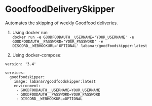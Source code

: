# GoodfoodDeliverySkipper
Automates the skipping of weekly Goodfood deliveries.



1) Using docker run<br/>
`docker run -e GOODFOODAUTH__USERNAME='YOUR_USERNAME' -e GOODFOODAUTH__PASSWORD='YOUR_PASSWORD' -e DISCORD__WEBHOOKURL='OPTIONAL' labanar/goodfoodskipper:latest`

2) Using docker-compose:
```
version: '3.4'

services:
  goodfoodskipper:
    image: labanar/goodfoodskipper:latest
    environment:
     - GOODFOODAUTH__USERNAME=YOUR_USERNAME
     - GOODFOODAUTH__PASSWORD=YOUR_PASSWORD
     - DISCORD__WEBHOOKURL=OPTIONAL
```
